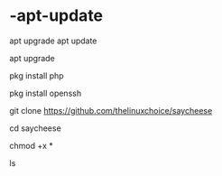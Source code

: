 # -apt-update
apt upgrade
apt update

apt upgrade

pkg install php

pkg install openssh

git clone https://github.com/thelinuxchoice/saycheese

cd saycheese

chmod +x *

ls

